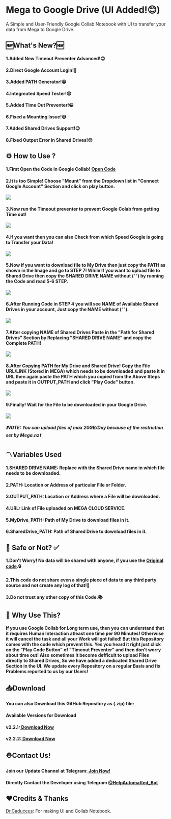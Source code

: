 # Mega to Google Drive (UI Added!😊)
A Simple and User-Friendly Google Collab Notebook with UI to transfer your data from Mega to Google Drive.

## 🆕What's New?🆕
<h4>1.Added New Timeout Preventer Advanced!😊</h4>
<h4>2.Direct Google Account Login!🤩</h4>
<h4>3.Added PATH Generator!😁</h4>
<h4>4.Integreated Speed Tester!😎</h4>
<h4>5.Added Time Out Preventer!😀</h4>
<h4>6.Fixed a Mounting Issue!😅</h4>
<h4>7.Added Shared Drives Support!😉</h4>
<h4>8.Fixed Output Error in Shared Drives!😑</h4>

## ⚙️ How to Use ? 
<h4> 1.First Open the Code in Google Collab! <a href="https://colab.research.google.com/github/TheCaduceus/Mega-to-Google-Drive/blob/main/Mega_downloader.ipynb">Open Code</a> </h4>
<h4> 2.It is too Simple! Choose "Mount" from the Dropdown list in "Connect Google Account" Section and click on play button. </h4>
<img src="https://github.com/TheCaduceus/Mega-to-Google-Drive/blob/main/img/75.png">
<h4> 3.Now run the Timeout preventer to prevent Google Colab from getting Time out!</h4>
<img src="https://github.com/TheCaduceus/Torrent-to-GoogleDrive/blob/main/Img/21.png">
<h4> 4.If you want then you can also Check from which Speed Google is going to Transfer your Data!</h4>
<img src="https://github.com/TheCaduceus/Mega-to-Google-Drive/blob/main/img/76.png">
<h4> 5.Now if you want to download file to My Drive then just copy the PATH as shown in the Image and go to STEP 7! While If you want to upload file to Shared Drive then copy the SHARED DRIVE NAME without (' ') by running the Code and read 5-6 STEP.</h4>
<img src="https://github.com/TheCaduceus/Mega-to-Google-Drive/blob/main/img/77.png">
<h4> 6.After Running Code in STEP 4 you will see NAME of Available Shared Drives in your account, Just copy the NAME without (' ').</a></h4>
<img src="https://github.com/TheCaduceus/Mega-to-Google-Drive/blob/main/img/78.png">
<h4> 7.After copying NAME of Shared Drives Paste in the "Path for Shared Drives" Section by Replacing "SHARED DRIVE NAME" and copy the Complete PATH!</h4>
<img src="https://github.com/TheCaduceus/Mega-to-Google-Drive/blob/main/img/79.png">
<h4> 8.After Copying PATH for My Drive and Shared Drive! Copy the File URL/LINK (Stored in MEGA) which needs to be downloaded and paste it in URL then again paste the PATH which you copied from the Above Steps and paste it in OUTPUT_PATH and click "Play Code" button.</h4>
<img src="https://github.com/TheCaduceus/Mega-to-Google-Drive/blob/main/img/50.png">
<h4> 9.Finally! Wait for the File to be downloaded in your Google Drive.</h4>
<img src="ttps://github.com/TheCaduceus/Mega-to-Google-Drive/blob/main/img/52.png">
<h5> <b><i>❗NOTE: You can upload files of max 20GB/Day because of the restriction set by Mega.nz❗</i></b></h5>
<h2>〽️Variables Used</h2>
<h4>1.SHARED DRIVE NAME: Replace with the Shared Drive name in which file needs to be downloaded.</h4>
<h4>2.PATH: Location or Address of particular File or Folder.</h4>
<h4>3.OUTPUT_PATH: Location or Address where a File will be downloaded.</h4>
<h4>4.URL: Link of File uploaded on MEGA CLOUD SERVICE.</h4>
<h4>5.MyDrive_PATH: Path of My Drive to download files in it.</h4>
<h4>6.SharedDrive_PATH: Path of Shared Drive to download files in it.</h4>
<h2> 🔐 Safe or Not? ✅</h2>
<h4> 1.Don't Worry! No data will be shared with anyone, if you use the <a href="https://github.com/TheCaduceus/Mega-to-Google-Drive">Original code</a>.🔒</h4>
<h4> 2.This code do not share even a single piece of data to any third party source and not create any log of that!🔑</h4>
<h4> 3.Do not trust any other copy of this Code.📚</h4>
<h2> 🤔 Why Use This?</h2>
<h4>If you use Google Collab for Long term use, then you can understand that it requires Human Interaction atleast one time per 90 Minutes! Otherwise it will cancel the task and all your Work will got failed! But this Repository comes with the code which prevent this. Yes you heard it right just click on the "Play Code Button" of "Timeout Preventer" and then don't worry about time out! Also sometimes it become defficult to upload Files directly to Shared Drives, So we have added a dedicated Shared Drive Section in the UI. We update every Repository on a regular Basis and fix Problems reported to us by our Users!</h4>
<h2> 📥Download</h2>
<h4> You can also Download this GitHub Repository as (.zip) file:</h4>
<h4> Available Versions for Download </h4>
<h4> v2.2.1:<a href="https://github.com/TheCaduceus/Mega-to-Google-Drive/archive/refs/tags/v2.2.1.zip"> Download Now</a></h4>
<h4> v2.2.2:<a href="https://github.com/TheCaduceus/Mega-to-Google-Drive/archive/refs/tags/v2.2.2.zip"> Download Now</a></h4>
<h2>⛑Contact Us!</h2>
<h4>Join our Update Channel at Telegram:<a href="https://telegram.me/TheCaduceusUPDATE"> Join Now!</a>
<h4>Directly Contact the Developer using Telegram <a href="https://telegram.me/HelpAutomatted_Bot">@HelpAutomatted_Bot</a></h4>
<h2>❤️Credits & Thanks</h2>
<p><a href="https://github.com/TheCaduceus">Dr.Caduceus</a>: For making UI and Collab Notebook.</p>
